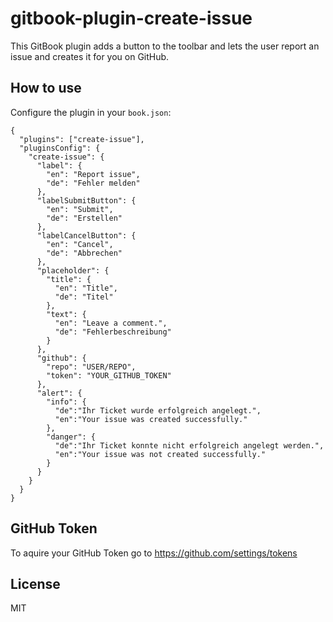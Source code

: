 # gitbook-plugin-create-issue

This GitBook plugin adds a button to the toolbar and lets the user report an issue and creates it for you on GitHub.

## How to use

Configure the plugin in your ```book.json```:

```
{
  "plugins": ["create-issue"],
  "pluginsConfig": {
    "create-issue": {
      "label": {
        "en": "Report issue",
        "de": "Fehler melden"
      },
      "labelSubmitButton": {
        "en": "Submit",
        "de": "Erstellen"
      },
      "labelCancelButton": {
        "en": "Cancel",
        "de": "Abbrechen"
      },
      "placeholder": {
        "title": {
          "en": "Title",
          "de": "Titel"
        },
        "text": {
          "en": "Leave a comment.",
          "de": "Fehlerbeschreibung"
        }
      },
      "github": {
        "repo": "USER/REPO",
        "token": "YOUR_GITHUB_TOKEN"        
      },
      "alert": {
        "info": {
          "de":"Ihr Ticket wurde erfolgreich angelegt.",
          "en":"Your issue was created successfully."
        },
        "danger": {
          "de":"Ihr Ticket konnte nicht erfolgreich angelegt werden.",
          "en":"Your issue was not created successfully."
        }
      }
    }
  }
}
```

## GitHub Token

To aquire your GitHub Token go to https://github.com/settings/tokens

## License
MIT